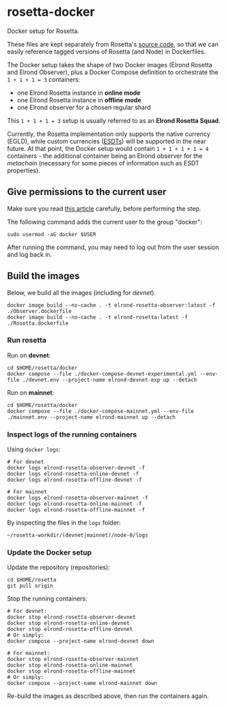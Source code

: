 # rosetta-docker

Docker setup for Rosetta. 

These files are kept separately from Rosetta's [source code](https://github.com/ElrondNetwork/rosetta), so that we can easily reference tagged versions of Rosetta (and Node) in Dockerfiles.

The Docker setup takes the shape of two Docker images (Elrond Rosetta and Elrond Observer), plus a Docker Compose definition to orchestrate the `1 + 1 + 1 = 3` containers: 

 - one Elrond Rosetta instance in **online mode**
 - one Elrond Rosetta instance in **offline mode**
 - one Elrond observer for a chosen regular shard
  
This `1 + 1 + 1 = 3` setup is usually referred to as an **Elrond Rosetta Squad**.

Currently, the Rosetta implementation only supports the native currency (EGLD), while custom currencies ([ESDTs](https://docs.elrond.com/developers/esdt-tokens)) will be supported in the near future. At that point, the Docker setup would contain `1 + 1 + 1 + 1 = 4` containers - the additional container being an Elrond observer for the _metachain_ (necessary for some pieces of information such as ESDT properties).


## Give permissions to the current user

Make sure you read [this article](https://docs.docker.com/engine/install/linux-postinstall/) carefully, before performing the step.

The following command adds the current user to the group "docker":

```
sudo usermod -aG docker $USER
```

After running the command, you may need to log out from the user session and log back in.

## Build the images

Below, we build all the images (including for  _devnet_).

```
docker image build --no-cache . -t elrond-rosetta-observer:latest -f ./Observer.dockerfile
docker image build --no-cache . -t elrond-rosetta:latest -f ./Rosetta.dockerfile
```

### Run rosetta

Run on **devnet**:

```
cd $HOME/rosetta/docker
docker compose --file ./docker-compose-devnet-experimental.yml --env-file ./devnet.env --project-name elrond-devnet-exp up --detach
```

Run on **mainnet**:

```
cd $HOME/rosetta/docker
docker compose --file ./docker-compose-mainnet.yml --env-file ./mainnet.env --project-name elrond-mainnet up --detach
```

### Inspect logs of the running containers

Using `docker logs`:

```
# For devnet
docker logs elrond-rosetta-observer-devnet -f
docker logs elrond-rosetta-online-devnet -f
docker logs elrond-rosetta-offline-devnet -f

# For mainnet
docker logs elrond-rosetta-observer-mainnet -f
docker logs elrond-rosetta-online-mainnet -f
docker logs elrond-rosetta-offline-mainnet -f
```

By inspecting the files in the `logs` folder:

```
~/rosetta-workdir/(devnet|mainnet)/node-0/logs
```

### Update the Docker setup

Update the repository (repositories):

```
cd $HOME/rosetta
git pull origin
```

Stop the running containers:

```
# For devnet:
docker stop elrond-rosetta-observer-devnet
docker stop elrond-rosetta-online-devnet
docker stop elrond-rosetta-offline-devnet
# Or simply:
docker compose --project-name elrond-devnet down

# For mainnet:
docker stop elrond-rosetta-observer-mainnet
docker stop elrond-rosetta-online-mainnet
docker stop elrond-rosetta-offline-mainnet
# Or simply:
docker compose --project-name elrond-mainnet down
```

Re-build the images as described above, then run the containers again.
